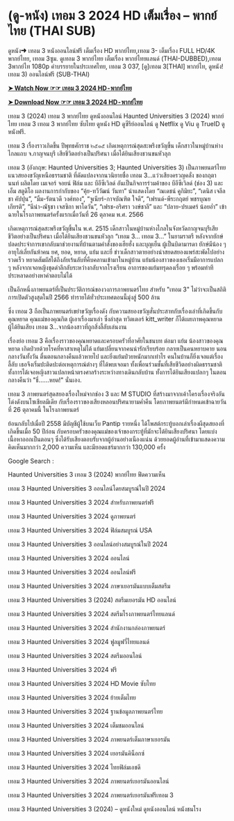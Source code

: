 <h1>(ดู-หนัง) เทอม 3 2024 HD เต็มเรื่อง – พากย์ไทย (THAI SUB)</h1>
ดูหนัง➜ เทอม 3 หนังออนไลน์ฟรี เต็มเรื่อง HD พากย์ไทย,เทอม 3- เต็มเรื่อง FULL HD/4K พากย์ไทย, เทอม 3ซูม. ดูเทอม 3 พากย์ไทย เต็มเรื่อง พากย์ไทยแลนด์ (THAI-DUBBED),เทอม 3พากย์ไท 1080p คำบรรยายในประเทศไทย, เทอม 3 037, [ดู]เทอม 3[THAI] พากย์ไท, ดูหนัง!เทอม 3) ออนไลน์ฟรี (SUB-THAI)<p>

**[➤ Watch Now ☞☞ เทอม 3 2024 HD - พากย์ไทย](https://t.co/iOlfEt5Kjk)**


**[➤ Download Now ☞☞ เทอม 3 2024 HD - พากย์ไทย](https://t.co/iOlfEt5Kjk)**


เทอม 3 (2024) เทอม 3 พากย์ไทย ดูหนังออนไลน์ Haunted Universities 3 (2024) พากย์ไทย เทอม 3 เทอม 3 พากย์ไทย ซับไทย ดูหนัง HD ดูซีรีย์ออนไลน์ ดู Netflix ดู Viu ดู TrueID ดูหนังฟรี.

เทอม 3 เรื่องราวเกิดขึ้น ปีพุทธศักราช ๒๕๑๕ เกิดเหตุการณ์สุดสะพรึงขวัญขึ้น เด็กสาวในหมู่บ้านห่างไกลแถบ จ.กาญจนบุรี เสียชีวิตอย่างเป็นปริศนา เมื่อได้ยินเสียงชวนขนหัวลุก

เทอม 3 (อังกฤษ: Haunted Universities 3; Haunted Universities 3) เป็นภาพยนตร์ไทยแนวสยองขวัญเหนือธรรมชาติ ที่ดัดแปลงจากนวนิยายชื่อ เทอม 3…แว่วเสียงครวญคลั่ง ของกฤตานนท์ ผลิตโดย เมเจอร์ จอยน์ ฟิล์ม และ บีอีซีเวิลด์ อันเป็นกิจการร่วมค้าของ บีอีซีเวิลด์ (ช่อง 3) และ เอ็ม สตูดิโอ ผลงานการกำกับของ “คุ้ย-ทวีวัฒน์ วันทา” นำแสดงโดย “ณเดชน์ คูกิมิยะ”, “เดนิส เจลีลชา คัปปุน”, “มิ้ม-รัตนวดี วงศ์ทอง”, “จูเนียร์-กาจบัณฑิต ใจดี”, “เฟรนด์-พีระกฤตย์ พชรบุณยเกียรติ”, “นีน่า-ณัฐชา เจสซิกา พาโดวัน”, “เฟรช-อริศรา วงษ์ชาลี” และ “ปลาย-ปรเมศร์ น้อยอ่ำ” เข้าฉายในโรงภาพยนตร์ครั้งแรกเมื่อวันที่ 26 ตุลาคม พ.ศ. 2566

เกิดเหตุการณ์สุดสะพรึงขวัญขึ้นใน พ.ศ. 2515 เด็กสาวในหมู่บ้านห่างไกลในจังหวัดกาญจนบุรีเสียชีวิตอย่างเป็นปริศนา เมื่อได้ยินเสียงชวนขนหัวลุก “เทอม 3… เทอม 3…” ในยามราตรี หลังจากยักษ์ปลดประจำการเขากลับมาช่วยงานที่บ้านตามคำสั่งของเฮียฮั่ง และบุญเย็น ผู้เป็นบิดามารดา ยักษ์มีน้อง ๆ อายุไล่เลี่ยกันห้าคน ยศ, ยอด, หยาด, แย้ม และยี่ ข่าวเด็กสาวตายอย่างน่าสยดสยองแพร่สะพัดไปอย่างรวดเร็ว หยาดสัมผัสได้ถึงภัยเร้นลับที่คืบคลานเข้ามาในหมู่บ้าน แย้มน้องสาวของเธอเริ่มมีอาการแปลก ๆ หลังจากเจอหญิงชุดดำลึกลับระหว่างกลับจากโรงเรียน อาการของแย้มทรุดลงเรื่อย ๆ พร้อมท่าทีประหลาดอย่างหาคำตอบไม่ได้

เป็นอีกหนึ่งภาพยนตร์ที่เป็นประวัติการณ์ของวงการภาพยนตร์ไทย สำหรับ "เทอม 3" ไม่ว่าจะเป็นสถิติการเปิดตัวสูงสุดในปี 2566 ทำรายได้ทั่วประเทศตอนนี้มุ่งสู่ 500 ล้าน

ซึ่ง เทอม 3 ถือเป็นภาพยนตร์เขย่าขวัญเรื่องดัง กับความสยองขวัญสั่นประสาทกับเรื่องเล่าที่เกิดขึ้นกับคุณหยาด คุณแม่ของคุณกิต ผู้เอาเรื่องมาเล่า ซึ่งล่าสุด ทวิตเตอร์ kitt_writer ก็ได้เผยภาพคุณหยาด ผู้ได้ยินเสียง เทอม 3...จากน้องสาวที่ถูกสิ่งลี้ลับเล่นงาน

เรื่องย่อ เทอม 3 คือเรื่องราวของคุณหยาดและครอบครัวที่อาศัยในชนบท ต่อมา แย้ม น้องสาวของคุณหยาด เกิดป่วยด้วยโรคที่หาสาเหตุไม่ได้ แย้มเปลี่ยนจากคนน่ารักเรียบร้อย กลายเป็นคนหยาบคาย นอนกลางวันทั้งวัน ตื่นตอนกลางคืนแล้วหายไป และยิ่งแย้มป่วยหนักมากเท่าไร คนในบ้านก็ยิ่งเจอแต่เรื่องลี้ลับ เธอจึงเริ่มปะติดปะต่อเหตุการณ์ต่างๆ ที่ได้พบเจอมา ทั้งเพื่อนร่วมชั้นที่เสียชีวิตอย่างผิดธรรมชาติ ทั้งการได้เจอหญิงสาวแปลกหน้าตรงศาลร้างระหว่างทางเดินกลับบ้าน ทั้งการได้ยินเสียงแปลกๆ ในตอนกลางคืนว่า "ธี่......หยด!" นั่นเอง.

เทอม 3 ภาพยนตร์สุดสยองเรื่องใหม่จากช่อง 3 และ M STUDIO ที่สร้างมาจากเค้าโครงเรื่องจริงอันโด่งดังบนโซเชียลมีเดีย กับเรื่องราวของเสียงหลอนปริศนายามค่ำคืน โดยภาพยนตร์มีกำหนดเข้าฉายวันที่ 26 ตุลาคมนี้ ในโรงภาพยนตร์

ย้อนกลับไปเมื่อปี 2558 มีบัญชีผู้ใช้บนเว็บ Pantip รายหนึ่ง ได้โพสต์กระทู้บอกเล่าเรื่องผีสุดสยองที่เกิดขึ้นเมื่อ 50 ปีก่อน กับครอบครัวของคุณแม่ของเจ้าของกระทู้ที่มักจะได้ยินเสียงปริศนา โดยแบ่งเนื้อหาออกเป็นตอนๆ ซึ่งได้รับเสียงตอบรับจากผู้อ่านอย่างเนืองแน่น ด้วยยอดผู้อ่านที่เข้ามาแสดงความคิดเห็นมากกว่า 2,000 ความเห็น และมียอดแชร์มากกว่า 130,000 ครั้ง

Google Search :

Haunted Universities 3 เทอม 3 (2024) พากย์ไทย ฟีดความเห็น

เทอม 3 Haunted Universities 3 ออนไลน์โดยสมบูรณ์ในปี 2024

เทอม 3 Haunted Universities 3 2024 สำหรับภาพยนตร์ฟรี

เทอม 3 Haunted Universities 3 2024 ดูภาพยนตร์

เทอม 3 Haunted Universities 3 2024 ฟิล์มสมบูรณ์ USA

เทอม 3 Haunted Universities 3 ออนไลน์อย่างสมบูรณ์ในปี 2024

เทอม 3 Haunted Universities 3 2024 ออนไลน์

เทอม 3 Haunted Universities 3 2024 ออนไลน์ฟรี

เทอม 3 Haunted Universities 3 2024 ภาษาเยอรมันแบบเต็มสตรีม

เทอม 3 Haunted Universities 3 (2024) สตรีมเยอรมัน HD ออนไลน์

เทอม 3 Haunted Universities 3 2024 สตรีมโรงภาพยนตร์ไทยแลนด์

เทอม 3 Haunted Universities 3 2024 สํานักงานกล่องภาพยนตร์

เทอม 3 Haunted Universities 3 2024 ฟูลมูฟวี่ไทยแลนด์

เทอม 3 Haunted Universities 3 2024 สตรีมออนไลน์

เทอม 3 Haunted Universities 3 2024 ฟรี

เทอม 3 Haunted Universities 3 2024 HD Movie ซับไทย

เทอม 3 Haunted Universities 3 2024 ย้ายเต็มไทย

เทอม 3 Haunted Universities 3 2024 ฐานข้อมูลภาพยนตร์ไทย

เทอม 3 Haunted Universities 3 2024 เต็มชมออนไลน์

เทอม 3 Haunted Universities 3 2024 ภาพยนตร์เต็มภาษาเยอรมัน

เทอม 3 Haunted Universities 3 2024 เยอรมันคิน็อกซ์

เทอม 3 Haunted Universities 3 2024 ไทยฟิล์มเอชดี

เทอม 3 Haunted Universities 3 2024 ภาพยนตร์เยอรมันออนไลน์

เทอม 3 Haunted Universities 3 2024 ภาพยนตร์เยอรมันฟรีเทอม 3

เทอม 3 Haunted Universities 3 (2024) – ดูหนังใหม่ ดูหนังออนไลน์ หนังชนโรง
